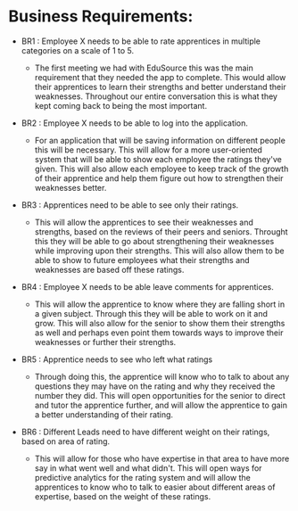 # Business Requirements:

- BR1 :
Employee X needs to be able to rate apprentices in multiple categories on a scale of 1 to 5.
  - The first meeting we had with EduSource this was the main requirement that they needed the app to complete. This would allow their apprentices to learn their strengths and   better understand their weaknesses. Throughout our entire conversation this is what they kept coming back to being the most important. 

- BR2 :
Employee X needs to be able to log into the application.
  - For an application that will be saving information on different people this will be necessary. This will allow for a more user-oriented system that will be able to show each employee the ratings they've given. This will also allow each employee to keep track of the growth of their apprentice and help them figure out how to strengthen their weaknesses better.

- BR3 :
Apprentices need to be able to see only their ratings.
  - This will allow the apprentices to see their weaknesses and strengths, based on the reviews of their peers and seniors. Throught this they will be able to go about strengthening their weaknesses while improving upon their strengths. This will also allow them to be able to show to future employees what their strengths and weaknesses are based off these ratings.

- BR4 :
Employee X needs to be able leave comments for apprentices.
  - This will allow the apprentice to know where they are falling short in a given subject. Through this they will be able to work on it and grow. This will also allow for the senior to show them their strengths as well and perhaps even point them towards ways to improve their weaknesses or further their strengths.

- BR5 :
Apprentice needs to see who left what ratings
  - Through doing this, the apprentice will know who to talk to about any questions they may have on the  rating and why they received the number they did. This will open opportunities for the senior to direct and tutor the apprentice further, and will allow the apprentice to gain a better understanding of their rating.

- BR6 :
Different Leads need to have different weight on their ratings, based on area of rating.
  - This will allow for those who have expertise in that area to have more say in what went well and what didn't. This will open ways for predictive analytics for the rating system and will allow the apprentices to know who to talk to easier about different areas of expertise, based on the weight of these ratings.

